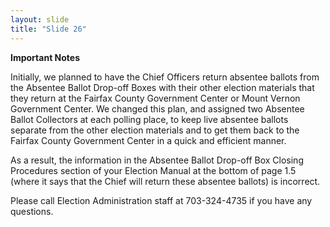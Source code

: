 ```yaml
---
layout: slide
title: "Slide 26"
---
```


**Important Notes**

Initially, we planned to have the Chief Officers return absentee ballots from the Absentee Ballot Drop-off Boxes with their other election materials that they return at the Fairfax County Government Center or Mount Vernon Government Center. We changed this plan, and assigned two Absentee Ballot Collectors at each polling place, to keep live absentee ballots separate from the other election materials and to get them back to the Fairfax County Government Center in a quick and efficient manner.

As a result, the information in the Absentee Ballot Drop-off Box Closing Procedures section of your Election Manual at the bottom of page 1.5 (where it says that the Chief will return these absentee ballots) is incorrect.

Please call Election Administration staff at 703-324-4735 if you have any questions.